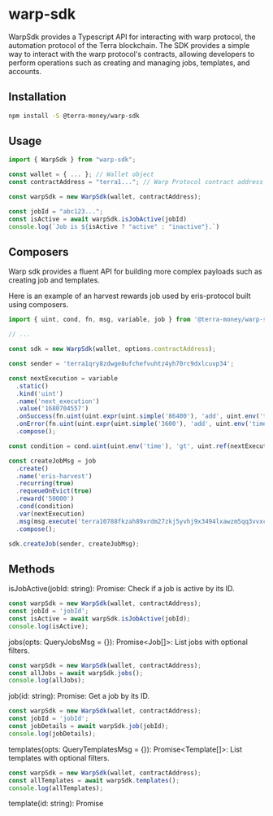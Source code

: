 # warp-sdk

WarpSdk provides a Typescript API for interacting with warp protocol, the automation protocol of the Terra blockchain. The SDK provides a simple way to interact with the warp protocol's contracts, allowing developers to perform operations such as creating and managing jobs, templates, and accounts.

## Installation

```bash
npm install -S @terra-money/warp-sdk
```


## Usage

```typescript
import { WarpSdk } from "warp-sdk";

const wallet = { ... }; // Wallet object
const contractAddress = "terra1..."; // Warp Protocol contract address

const warpSdk = new WarpSdk(wallet, contractAddress);

const jobId = "abc123...";
const isActive = await warpSdk.isJobActive(jobId)
console.log(`Job is ${isActive ? "active" : "inactive"}.`)
```

## Composers

Warp sdk provides a fluent API for building more complex payloads such as creating job and templates.

Here is an example of an harvest rewards job used by eris-protocol built using composers.
```typescript
import { uint, cond, fn, msg, variable, job } from '@terra-money/warp-sdk';

// ...

const sdk = new WarpSdk(wallet, options.contractAddress);

const sender = 'terra1qry8zdwge8ufchefvuhtz4yh70rc9dxlcuvp34';

const nextExecution = variable
  .static()
  .kind('uint')
  .name('next_execution')
  .value('1680704557')
  .onSuccess(fn.uint(uint.expr(uint.simple('86400'), 'add', uint.env('time'))))
  .onError(fn.uint(uint.expr(uint.simple('3600'), 'add', uint.env('time'))))
  .compose();

const condition = cond.uint(uint.env('time'), 'gt', uint.ref(nextExecution));

const createJobMsg = job
  .create()
  .name('eris-harvest')
  .recurring(true)
  .requeueOnEvict(true)
  .reward('50000')
  .cond(condition)
  .var(nextExecution)
  .msg(msg.execute('terra10788fkzah89xrdm27zkj5yvhj9x3494lxawzm5qq3vvxcqz2yzaqyd3enk', { harvest: {} }))
  .compose();

sdk.createJob(sender, createJobMsg);
```

## Methods

isJobActive(jobId: string): Promise<boolean>: Check if a job is active by its ID.

```typescript
const warpSdk = new WarpSdk(wallet, contractAddress);
const jobId = 'jobId';
const isActive = await warpSdk.isJobActive(jobId);
console.log(isActive);
```

jobs(opts: QueryJobsMsg = {}): Promise<Job[]>: List jobs with optional filters.

```typescript
const warpSdk = new WarpSdk(wallet, contractAddress);
const allJobs = await warpSdk.jobs();
console.log(allJobs);
```

job(id: string): Promise<Job>: Get a job by its ID.

```typescript
const warpSdk = new WarpSdk(wallet, contractAddress);
const jobId = 'jobId';
const jobDetails = await warpSdk.job(jobId);
console.log(jobDetails);
```

templates(opts: QueryTemplatesMsg = {}): Promise<Template[]>: List templates with optional filters.

```typescript
const warpSdk = new WarpSdk(wallet, contractAddress);
const allTemplates = await warpSdk.templates();
console.log(allTemplates);
```

template(id: string): Promise<Template>: Get a template by its ID.

```typescript
const warpSdk = new WarpSdk(wallet, contractAddress);
const templateId = 'templateId';
const templateDetails = await warpSdk.template(templateId);
console.log(templateDetails);
```

simulateQuery(query: QueryRequestFor_String): Promise<object>: Simulate a query.

```typescript
const warpSdk = new WarpSdk(wallet, contractAddress);
const query = { ... };
const queryResult = await warpSdk.simulateQuery(query);
console.log(queryResult);
```

account(owner: string): Promise<Account>: Get an account by its owner.

```typescript
const warpSdk = new WarpSdk(wallet, contractAddress);
const accountId = 'accountId';
const accountDetails = await warpSdk.account(accountId);
console.log(accountDetails);
```

accounts(opts: QueryAccountsMsg): Promise<Account[]>: List accounts with optional filters.

```typescript
const warpSdk = new WarpSdk(wallet, contractAddress);
const allAccounts = await warpSdk.accounts();
console.log(allAccounts);
```

config(): Promise<Config>: Get the config of the Warp Protocol.

```typescript
const warpSdk = new WarpSdk(wallet, contractAddress);
const configInfo = await warpSdk.config();
console.log(configInfo);
```

createJob(sender: string, msg: CreateJobMsg): Promise<TxInfo>: Create a job.

```typescript
const warpSdk = new WarpSdk(wallet, contractAddress);

const cosmosMsg = {
  bank: {
    send: {
      amount: [{ denom: 'uluna', amount: '100000' }],
      to_address: 'receiver address',
    },
  },
};

const msg = {
  ....,
  msgs: [JSON.stringify(cosmosMsg)],
  reward: '1000000',
  condition: {
    and: [{
      expr: {
        string: {
          left: {
            value: 'val1',
          },
          op: 'eq',
          right: {
            value: 'val1',
          },
        },
      },
    }],
  },
};

const sender = 'sender address';
const job = await warpSdk.createJob(sender, msg);
console.log(job);
```

createJobSequence(sender: string, sequence: CreateJobMsg[]): Promise<TxInfo>: Create a sequence of jobs.

```typescript
const warpSdk = new WarpSdk(wallet, contractAddress);

const msg1 = {
  ...
  msgs: [...],
  reward: '1000000',
  condition: {
    and: [{
      expr: {
        string: {
          left: {
            value: 'val1',
          },
          op: 'eq',
          right: {
            value: 'val1',
          },
        },
      },
    }],
  }],
};

const msg2 = {
  ...,
  msgs: [...],
  reward: '1000000',
  condition: {
    and: [{
      expr: {
        string: {
          left: {
            value: 'val',
          },
          op: 'eq',
          right: {
            value: 'val2',
          },
        },
      },
    }],
  },
};

const sender = 'sender address';
const jobSequence = await warpSdk.createJobSequence(sender, [msg1, msg2]);
console.log(jobSequence);
```

deleteJob(sender: string, jobId: string): Promise<TxInfo>: Delete a job.

```typescript
const warpSdk = new WarpSdk(wallet, contractAddress);
const sender = 'sender address';

const jobId = 'abc123';
const response = await warpSdk.deleteJob(sender, jobId);
console.log(response);
```

updateJob(sender: string, msg: UpdateJobMsg): Promise<TxInfo>: Update a job.

```typescript
const warpSdk = new WarpSdk(wallet, contractAddress);
const sender = 'sender address';

const msg = { name: 'Updated Job Name', id: 'abc123' };
const response = await warpSdk.updateJob(sender, msg);
console.log(response);
```

executeJob(sender: string, jobId: string): Promise<TxInfo>: Execute a job.

```typescript
const warpSdk = new WarpSdk(wallet, contractAddress);
const sender = 'sender address';

const jobId = 'abc123';
const response = await warpSdk.executeJob(sender, jobId);
console.log(response);
```

evictJob(sender: string, jobId: string): Promise<TxInfo>: Evict a job.

```typescript
const warpSdk = new WarpSdk(wallet, contractAddress);
const sender = 'sender address';

const jobId = 'abc123';
const response = await warpSdk.evictJob(sender, jobId);
console.log(response);
```

submitTemplate(sender: string, msg: SubmitTemplateMsg): Promise<TxInfo>: Submit a template.

```typescript
const warpSdk = new WarpSdk(wallet, contractAddress);
const sender = 'sender address';

const msg = { name: 'Template 1', formatted_str: 'this is a template', vars: []};
const response = await sdk.submitTemplate(sender, msg);
console.log(response);
```

deleteTemplate(sender: string, templateId: string): Promise<TxInfo>: Delete a template.

```typescript
const warpSdk = new WarpSdk(wallet, contractAddress);
const sender = 'sender address';

const templateId = 'template_id';
const response = await sdk.deleteTemplate(sender, templateId);
console.log(response);
```

editTemplate(sender: string, msg: EditTemplateMsg): Promise<TxInfo>: Edit a template.

```typescript
const warpSdk = new WarpSdk(wallet, contractAddress);
const sender = 'sender address';

const msg = { name: 'Updated Template', id: 'template_id' };
const response = await warpSdk.editTemplate(sender, msg);
console.log(response);
```

createAccount(sender: string): Promise<TxInfo>

```typescript
const warpSdk = new WarpSdk(wallet, contractAddress);

const sender = 'sender address';
const account = await warpSdk.createAccount(sender);
console.log(account);
```